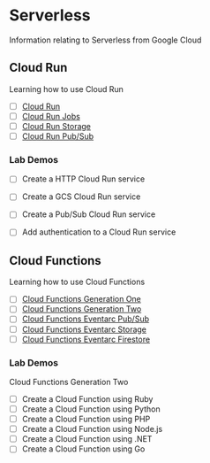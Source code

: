 # Serverless

Information relating to Serverless from Google Cloud

## Cloud Run

Learning how to use Cloud Run
- [ ] [Cloud Run]()
- [ ] [Cloud Run Jobs]()
- [ ] [Cloud Run Storage]()
- [ ] [Cloud Run Pub/Sub]()

### Lab Demos
- [ ] Create a HTTP Cloud Run service 
- [ ] Create a GCS Cloud Run service 
- [ ] Create a Pub/Sub Cloud Run service 
- [ ] Add authentication to a Cloud Run service 


## Cloud Functions

Learning how to use Cloud Functions

- [ ] [Cloud Functions Generation One]()
- [ ] [Cloud Functions Generation Two]()
- [ ] [Cloud Functions Eventarc Pub/Sub]()
- [ ] [Cloud Functions Eventarc Storage]()
- [ ] [Cloud Functions Eventarc Firestore]()

### Lab Demos

Cloud Functions Generation Two

- [ ] Create a Cloud Function using Ruby 
- [ ] Create a Cloud Function using Python 
- [ ] Create a Cloud Function using PHP 
- [ ] Create a Cloud Function using Node.js 
- [ ] Create a Cloud Function using .NET 
- [ ] Create a Cloud Function using Go

